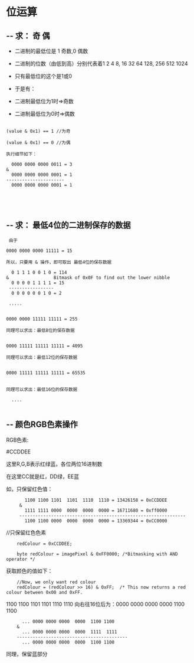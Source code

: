 # 位运算

## -- 求： 奇 偶  

- 二进制的最低位是 1 奇数,0 偶数

- 二进制的位数（由低到高）分别代表着1 2 4 8, 16 32 64 128, 256 512 1024

- 只有最低位的这个是1或0

- 于是有：
-  二进制最低位为1时=>奇数
    
-  二进制最低位为0时=>偶数
````

(value & 0x1) == 1 //为奇

(value & 0x1) == 0 //为偶

执行细节如下：

  0000 0000 0000 0011 = 3
&   
  0000 0000 0000 0001 = 1 
----------------------
  0000 0000 0000 0001 = 1
    


 
````

## -- 求： 最低4位的二进制保存的数据

```` 
 由于
 
0000 0000 0000 11111 = 15

所以，只要用 & 操作，即可取出 最低4位的保存数据

  0 1 1 1 0 0 1 0 = 114
&                 Bitmask of 0x0F to find out the lower nibble
  0 0 0 0 1 1 1 1 = 15 
 -----------------
  0 0 0 0 0 0 1 0 = 2
 
 .....


0000 0000 11111 11111 = 255 

同理可以求出：最低8位的保存数据


0000 11111 11111 11111 = 4095 

同理可以求出：最低12位的保存数据

 
0000 11111 11111 11111 = 65535 


同理可以求出：最低16位的保存数据

  ....
  
```` 

## -- 颜色RGB色素操作

RGB色素:

\#CCDDEE

这里R,G,B表示红绿蓝。各位两位16进制数

在这里CC就是红，DD绿，EE蓝

如，只保留红色值：

``` 
       1100 1100 1101  1101  1110  1110 = 13426158 = 0xCCDDEE 
     &
       1111 1111 0000  0000  0000  0000 = 16711680 = 0xff0000 
     ---------------------------------------------------------------
       1100 1100 0000  0000  0000  0000 = 13369344 = 0xCC0000  

```


//只保留红色色素

``` 
    redColour = 0xCCDDEE;
    
    byte redColour = imagePixel & 0xFF0000; /*Bitmasking with AND operator */

```


获取颜色的值如下：

```
    //Now, we only want red colour
    redColour = (redColour >> 16) & 0xFF;  /* This now returns a red colour between 0x00 and 0xFF.

```

1100 1100 1101  1101  1110  1110 向右往16位后为：0000 0000 0000 0000 1100 1100
  
```
      ... 0000 0000 0000  0000  1100 1100
    &    
      ... 0000 0000 0000  0000  1111  1111
    ------------------------------------------
      ... 0000 0000 0000  0000  1100 1100

```    
  
  
  
同理，保留蓝部分

